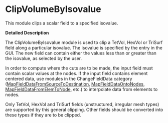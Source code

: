 # ClipVolumeByIsovalue

This module clips a scalar field to a specified isovalue.

**Detailed Description**

The ClipVolumeByIsovalue module is used to clip a TetVol, HexVol or TriSurf field along a particular isovalue. The isovalue is specified by the entry in the GUI. The new field can contain either the values less than or greater than the isovalue, as selected by the user.

In order to compute where the cuts are to be made, the input field must contain scalar values at the nodes. If the input field contains element centered data, use modules in the ChangeFieldData category ([MapFieldDataFromSourceToDestination](../ChangeFieldData/MapFieldDataFromSourceToDestination.md), [MapFieldDataOntoNodes](../ChangeFieldData/MapFieldDataOntoNodes.md), [MapFieldDataFromElemToNode](../ChangeFieldData/MapFieldDataFromElemToNode.md), etc.) to interpolate data from elements to nodes.

Only TetVol, HexVol and TriSurf fields (unstructured, irregular mesh types) are supported by this general clipping. Other fields should be converted into these types if they are to be clipped.
